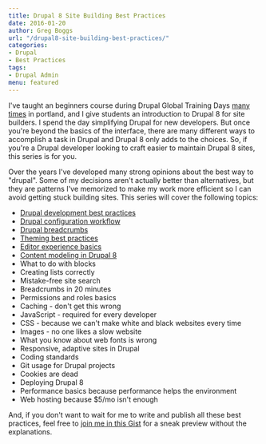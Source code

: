 ```yaml
---
title: Drupal 8 Site Building Best Practices
date: 2016-01-20
author: Greg Boggs
url: "/drupal8-site-building-best-practices/"
categories:
- Drupal
- Best Practices
tags:
- Drupal Admin
menu: featured
---
```


I've taught an beginners course during Drupal Global Training Days [many times](https://assoc.drupal.org/global-training-day-portland-oregon-february-2016) in portland, and I give students an introduction to Drupal 8 for site builders. I spend the day simplifying Drupal for new developers. But once you're beyond the basics of the interface, there are many different ways to accomplish a task in Drupal and Drupal 8 only adds to the choices. So, if you're a Drupal developer looking to craft easier to maintain Drupal 8 sites, this series is for you.

Over the years I've developed many strong opinions about the best way to "drupal". Some of my decisions aren't actually better than alternatives, but they are patterns I've memorized to make my work more efficient so I can avoid getting stuck building sites. This series will cover the following topics: 

* [Drupal development best practices](/drupal-development-best-practices/)
* [Drupal configuration workflow](/drupal-configuration-best-practices/)
* [Drupal breadcrumbs](/drupal8-breadcrumbs/)
* [Theming best practices](/drupal-8-theming-best-practices/)
* [Editor experience basics](/drupal-8-admin-best-practices/)
* [Content modeling in Drupal 8](/drupal-8-content-modeling/)
* What to do with blocks
* Creating lists correctly
* Mistake-free site search
* Breadcrumbs in 20 minutes
* Permissions and roles basics
* Caching - don't get this wrong
* JavaScript - required for every developer
* CSS - because we can't make white and black websites every time
* Images - no one likes a slow website
* What you know about web fonts is wrong
* Responsive, adaptive sites in Drupal
* Coding standards
* Git usage for Drupal projects
* Cookies are dead
* Deploying Drupal 8
* Performance basics because performance helps the environment
* Web hosting because $5/mo isn't enough

And, if you don't want to wait for me to write and publish all these best practices, feel free to [join me in this Gist](https://gist.github.com/Greg-Boggs/8a2661b70c4e293db585) for a sneak preview without the explanations.
